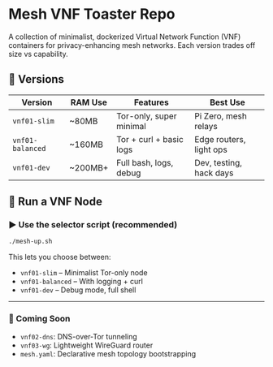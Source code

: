 # Mesh VNF Toaster Repo

A collection of minimalist, dockerized Virtual Network Function (VNF) containers for privacy-enhancing mesh networks. Each version trades off size vs capability.

## 🧱 Versions

| Version         | RAM Use | Features                         | Best Use                    |
|-----------------|---------|----------------------------------|-----------------------------|
| `vnf01-slim`    | ~80MB   | Tor-only, super minimal          | Pi Zero, mesh relays        |
| `vnf01-balanced`| ~160MB  | Tor + curl + basic logs          | Edge routers, light ops     |
| `vnf01-dev`     | ~200MB+ | Full bash, logs, debug           | Dev, testing, hack days     |

## 🚀 Run a VNF Node

### ▶️ Use the selector script (recommended)

```bash
./mesh-up.sh
```

This lets you choose between:
- `vnf01-slim` – Minimalist Tor-only node
- `vnf01-balanced` – With logging + curl
- `vnf01-dev` – Debug mode, full shell

---

### 🧭 Coming Soon

- `vnf02-dns`: DNS-over-Tor tunneling
- `vnf03-wg`: Lightweight WireGuard router
- `mesh.yaml`: Declarative mesh topology bootstrapping
